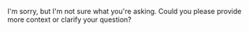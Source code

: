 I'm sorry, but I'm not sure what you're asking. Could you please provide more context or clarify your question?
